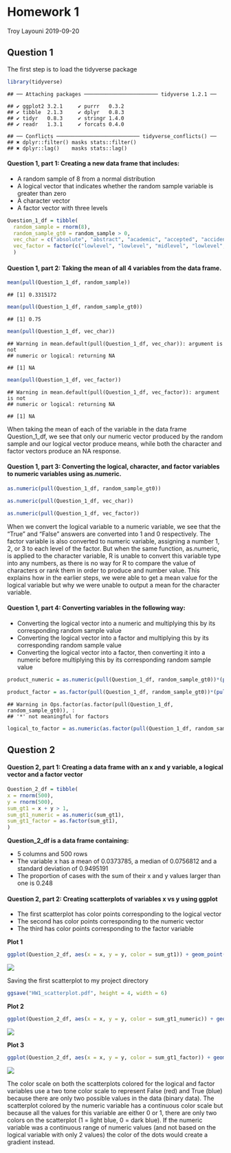 Homework 1
================
Troy Layouni
2019-09-20

## Question 1

The first step is to load the tidyverse package

``` r
library(tidyverse) 
```

    ## ── Attaching packages ──────────────────────── tidyverse 1.2.1 ──

    ## ✔ ggplot2 3.2.1     ✔ purrr   0.3.2
    ## ✔ tibble  2.1.3     ✔ dplyr   0.8.3
    ## ✔ tidyr   0.8.3     ✔ stringr 1.4.0
    ## ✔ readr   1.3.1     ✔ forcats 0.4.0

    ## ── Conflicts ─────────────────────────── tidyverse_conflicts() ──
    ## ✖ dplyr::filter() masks stats::filter()
    ## ✖ dplyr::lag()    masks stats::lag()

#### Question 1, part 1: Creating a new data frame that includes:

  - A random sample of 8 from a normal distribution
  - A logical vector that indicates whether the random sample variable
    is greater than zero
  - A character vector
  - A factor vector with three levels

<!-- end list -->

``` r
Question_1_df = tibble(
  random_sample = rnorm(8),
  random_sample_gt0 = random_sample > 0, 
  vec_char = c("absolute", "abstract", "academic", "accepted", "accident", "accuracy", "accurate", "achieved"),
  vec_factor = factor(c("lowlevel", "lowlevel", "midlevel", "lowlevel", "midlevel", "biglevel","lowlevel", "biglevel"))
  )  
```

#### Question 1, part 2: Taking the mean of all 4 variables from the data frame.

``` r
mean(pull(Question_1_df, random_sample))
```

    ## [1] 0.3315172

``` r
mean(pull(Question_1_df, random_sample_gt0))
```

    ## [1] 0.75

``` r
mean(pull(Question_1_df, vec_char))
```

    ## Warning in mean.default(pull(Question_1_df, vec_char)): argument is not
    ## numeric or logical: returning NA

    ## [1] NA

``` r
mean(pull(Question_1_df, vec_factor))
```

    ## Warning in mean.default(pull(Question_1_df, vec_factor)): argument is not
    ## numeric or logical: returning NA

    ## [1] NA

When taking the mean of each of the variable in the data frame
Question\_1\_df, we see that only our numeric vector produced by the
random sample and our logical vector produce means, while both the
character and factor vectors produce an NA
response.

#### Question 1, part 3: Converting the logical, character, and factor variables to numeric variables using as.numeric.

``` r
as.numeric(pull(Question_1_df, random_sample_gt0))

as.numeric(pull(Question_1_df, vec_char))

as.numeric(pull(Question_1_df, vec_factor))
```

When we convert the logical variable to a numeric variable, we see that
the “True” and “False” answers are converted into 1 and 0 respectively.
The factor variable is also converted to numeric variable, assigning a
number 1, 2, or 3 to each level of the factor. But when the same
function, as.numeric, is applied to the character variable, R is unable
to convert this variable type into any numbers, as there is no way for R
to compare the value of characters or rank them in order to produce and
number value. This explains how in the earlier steps, we were able to
get a mean value for the logical variable but why we were unable to
output a mean for the character variable.

#### Question 1, part 4: Converting variables in the following way:

  - Converting the logical vector into a numeric and multiplying this by
    its corresponding random sample value
  - Converting the logical vector into a factor and multiplying this by
    its corresponding random sample value
  - Converting the logical vector into a factor, then converting it into
    a numeric before multiplying this by its corresponding random sample
    value

<!-- end list -->

``` r
product_numeric = as.numeric(pull(Question_1_df, random_sample_gt0))*(pull(Question_1_df, random_sample))

product_factor = as.factor(pull(Question_1_df, random_sample_gt0))*(pull(Question_1_df, random_sample))
```

    ## Warning in Ops.factor(as.factor(pull(Question_1_df, random_sample_gt0)), :
    ## '*' not meaningful for factors

``` r
logical_to_factor = as.numeric(as.factor(pull(Question_1_df, random_sample_gt0)))*(pull(Question_1_df, random_sample))
```

## Question 2

#### Question 2, part 1: Creating a data frame with an x and y variable, a logical vector and a factor vector

``` r
Question_2_df = tibble(
x = rnorm(500),
y = rnorm(500),
sum_gt1 = x + y > 1,
sum_gt1_numeric = as.numeric(sum_gt1),
sum_gt1_factor = as.factor(sum_gt1),
)
```

**Question\_2\_df is a data frame containing:**

  - 5 columns and 500 rows
  - The variable x has a mean of 0.0373785, a median of 0.0756812 and a
    standard deviation of 0.9495191
  - The proportion of cases with the sum of their x and y values larger
    than one is
0.248

#### Question 2, part 2: Creating scatterplots of variables x vs y using ggplot

  - The first scatterplot has color points corresponding to the logical
    vector
  - The second has color points corresponding to the numeric vector
  - The third has color points corresponding to the factor variable

**Plot 1**

``` r
ggplot(Question_2_df, aes(x = x, y = y, color = sum_gt1)) + geom_point()
```

![](p8105_hw1_tal2145_files/figure-gfm/Plot_1-1.png)<!-- -->

Saving the first scatterplot to my project directory

``` r
ggsave("HW1_scatterplot.pdf", height = 4, width = 6)
```

**Plot
2**

``` r
ggplot(Question_2_df, aes(x = x, y = y, color = sum_gt1_numeric)) + geom_point()
```

![](p8105_hw1_tal2145_files/figure-gfm/Plot_2-1.png)<!-- -->

**Plot
3**

``` r
ggplot(Question_2_df, aes(x = x, y = y, color = sum_gt1_factor)) + geom_point()
```

![](p8105_hw1_tal2145_files/figure-gfm/Plot_3-1.png)<!-- -->

The color scale on both the scatterplots colored for the logical and
factor variables use a two tone color scale to represent False (red) and
True (blue) because there are only two possible values in the data
(binary data). The scatterplot colored by the numeric variable has a
continuous color scale but because all the values for this variable are
either 0 or 1, there are only two colors on the scatterplot (1 = light
blue, 0 = dark blue). If the numeric variable was a continuous range of
numeric values (and not based on the logical variable with only 2
values) the color of the dots would create a gradient instead.
